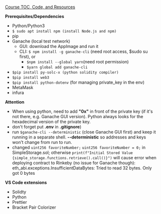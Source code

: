 [Course TOC, Code, and Resources](https://github.com/smartcontractkit/full-blockchain-solidity-course-py)

**Prerequisites/Dependencies**

- Python/Python3
- `$ sudo apt install npm (install Node.js and npm)`
- pip
- Ganache (local test network)
  - GUI: download the AppImage and run it
  - CLI: `$ npm install -g ganache-cli` (need root access, $sudo su first), or
    - `$npm install --global yarn`(need root permission)
    - `$yarn global add ganache-cli`
- `$pip install py-solc-x (python solidity compiler)`
- `$pip install web3`
- `$pip install python-dotenv` (for managing private_key in the env)
- MetaMask
- infura

**Attention**

- When using python, need to add **"0x"** in front of the private key (if it's not there, e.g. Ganache GUI version). Python always looks for the hexadecimal version of the private key.
- don't forget put **.env** in **.gitignore**)
- run `$ganache-cli --deterministic` (close Ganache GUI first) and keep it running in a separate shell. **--deterministic** so addresses and keys won't change from run to run.
- changed `uint256 favoriteNumber;` `uint256 favoriteNumber = 0;` in SimpleStorage.sol; otherwise `print(f"Initial Stored Value {simple_storage.functions.retrieve().call()}")` will cause error when deploying contract to Rinkeby (no issue for Ganache though): eth_abi.exceptions.InsufficientDataBytes: Tried to read 32 bytes. Only got 0 bytes

**VS Code extensions**

- Solidty
- Python
- Prettier
- Bracket Pair Colorizer
